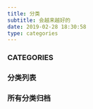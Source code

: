 ```yaml
---
title: 分类
subtitle: 会越来越好的
date: 2019-02-28 18:30:58
type: categories
---
```


### CATEGORIES

### 分类列表

### 所有分类归档